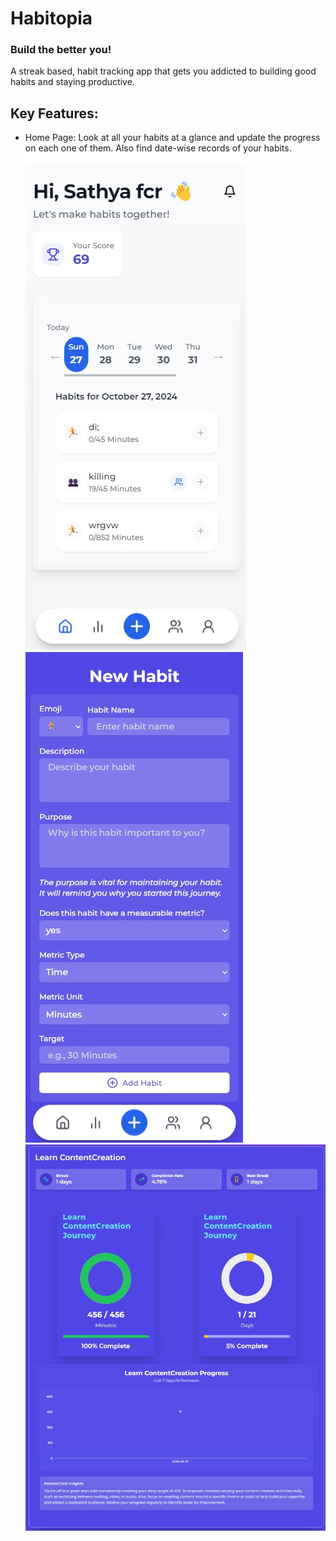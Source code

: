 # Habitopia

### Build the better you!

A streak based, habit tracking app that gets you addicted to building good habits and staying productive.

## Key Features:
- Home Page: Look at all your habits at a glance and update the progress on each one of them. Also find date-wise records of your habits.
![home](./Screenshots/home.jpeg)
![newhabit](./Screenshots/newhabit.jpeg)
![dv](./Screenshots/dv.jpeg)
